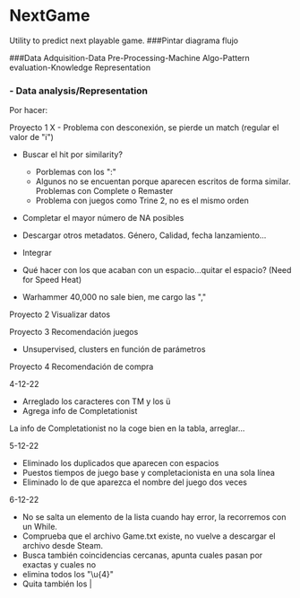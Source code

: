 # NextGame
Utility to predict next playable game.
###Pintar diagrama flujo


###Data Adquisition-Data Pre-Processing-Machine Algo-Pattern evaluation-Knowledge Representation
###                               - Data analysis/Representation


Por hacer:

Proyecto 1
X - Problema con desconexión, se pierde un match (regular el valor de "i")
- Buscar el hit por similarity?
    - Porblemas con los ":"
    - Algunos no se encuentan porque aparecen escritos de forma similar. Problemas con Complete o Remaster
    - Problema con juegos como Trine 2, no es el mismo orden

- Completar el mayor número de NA posibles
- Descargar otros metadatos. Género, Calidad, fecha lanzamiento...
- Integrar
- Qué hacer con los que acaban con un espacio...quitar el espacio? (Need for Speed Heat)
- Warhammer 40,000 no sale bien, me cargo las ","

Proyecto 2
Visualizar datos

Proyecto 3
Recomendación juegos
- Unsupervised, clusters en función de parámetros

Proyecto 4
Recomendación de compra



4-12-22

- Arreglado los caracteres con TM y los ü
- Agrega info de Completationist

La info de Completationist no la coge bien en la tabla, arreglar...

5-12-22

- Eliminado los duplicados que aparecen con espacios
- Puestos tiempos de juego base y completacionista en una sola línea
- Eliminado lo de que aparezca el nombre del juego dos veces

6-12-22

- No se salta un elemento de la lista cuando hay error, la recorremos con un While. 
- Comprueba que el archivo Game.txt existe, no vuelve a descargar el archivo desde Steam.
- Busca también coincidencias cercanas, apunta cuales pasan por exactas y cuales no
- elimina todos los "\u{4}" 
- Quita también los | 